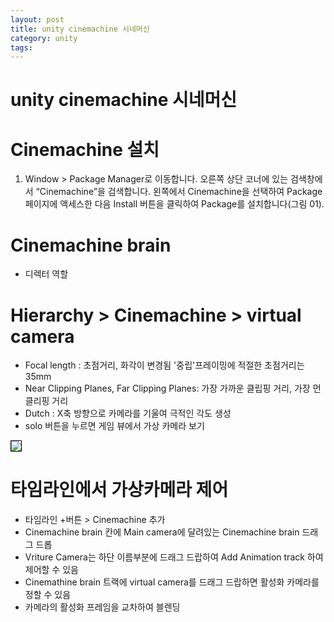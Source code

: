 ```yaml
---
layout: post
title: unity cinemachine 시네머신
category: unity
tags: 
---
```


# unity cinemachine 시네머신

# Cinemachine 설치
1. Window > Package Manager로 이동합니다. 오른쪽 상단 코너에 있는 검색창에서 “Cinemachine”을 검색합니다. 왼쪽에서 Cinemachine을 선택하여 Package 페이지에 액세스한 다음 Install 버튼을 클릭하여 Package를 설치합니다(그림 01). 

# Cinemachine brain
* 디렉터 역할

# Hierarchy > Cinemachine > virtual camera
* Focal length : 초점거리, 화각이 변경됨 '중립'프레이밍에 적절한 초점거리는 35mm
* Near Clipping Planes, Far Clipping Planes: 가장 가까운 클립핑 거리, 가장 먼 클리핑 거리
* Dutch : X축 방향으로 카메라를 기울여 극적인 각도 생성
* solo 버튼을 누르면 게임 뷰에서 가상 카메라 보기

<img style='border:solid 1px black;' src="https://image.onethelab.com/resized/1710899079.jpg" />

# 타임라인에서 가상카메라 제어
* 타임라인 +버튼 > Cinemachine 추가
* Cinemachine brain 칸에 Main camera에 달려있는 Cinemachine brain 드래그 드롭
* Vriture Camera는 하단 이름부분에 드래그 드랍하여 Add Animation track 하여 제어할 수 있음
* Cinemathine brain 트랙에 virtual camera를 드래그 드랍하면 활성화 카메라를 정할 수 있음
* 카메라의 활성화 프레임을 교차하여 블렌딩